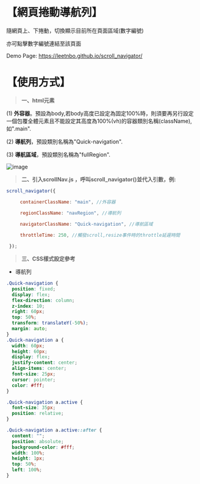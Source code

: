 【網頁捲動導航列】
===

隨網頁上、下捲動，切換顯示目前所在頁面區域(數字編號)  

亦可點擊數字編號連結至該頁面  

Demo Page: https://leetnbo.github.io/scroll_navigator/

【使用方式】
===
> **一、html元素**
   
   (1) **外容器**。預設為body,若body高度已設定為固定100%時，則須要再另行設定一個包覆全體元素且不能設定其高度為100%(vh)的容器類別名稱(className),如".main".
   
   (2) **導航列**，預設類別名稱為"Quick-navigation".
   
   (3) **導航區域**，預設類別名稱為"fullRegion".
   
   ![image](https://github.com/leetnbo/scroll_navigator/assets/146815175/c66aff0f-8260-4a5b-a3d7-e6b7d64df7ab)


   
> **二、引入scrollNav.js ，呼叫scroll_navigator()並代入引數，例:**
   
   ```js
   scroll_navigator({

        containerClassName: "main", //外容器
   
        regionClassName: "navRegion", //導航列
   
        navigatorClassName: "Quick-navigation", //導航區域
      
        throttleTime: 250, //觸發scroll,resize事件時的throttle延遲時間
   
    });
   ```   
   
> **三、CSS樣式設定參考**

   * 導航列
   ```css
   .Quick-navigation {
     position: fixed;
     display: flex;
     flex-direction: column;
     z-index: 10;
     right: 60px;
     top: 50%;
     transform: translateY(-50%);
     margin: auto;
   }
   .Quick-navigation a {
     width: 60px;
     height: 60px;
     display: flex;
     justify-content: center;
     align-items: center;
     font-size: 25px;
     cursor: pointer;
     color: #fff;
   }
   
   .Quick-navigation a.active {
     font-size: 35px;
     position: relative;
   }
   
   .Quick-navigation a.active::after {
     content: "";
     position: absolute;
     background-color: #fff;
     width: 100%;
     height: 1px;
     top: 50%;
     left: 100%;
   }
   ```
   
      
 
